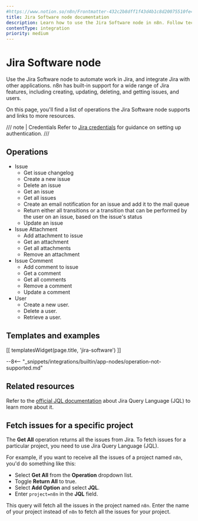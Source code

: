 ```yaml
---
#https://www.notion.so/n8n/Frontmatter-432c2b8dff1f43d4b1c8d20075510fe4
title: Jira Software node documentation
description: Learn how to use the Jira Software node in n8n. Follow technical documentation to integrate Jira Software node into your workflows.
contentType: integration
priority: medium
---
```


# Jira Software node

Use the Jira Software node to automate work in Jira, and integrate Jira with other applications. n8n has built-in support for a wide range of Jira features, including creating, updating, deleting, and getting issues, and users. 

On this page, you'll find a list of operations the Jira Software node supports and links to more resources.

/// note | Credentials
Refer to [Jira credentials](/integrations/builtin/credentials/jira/) for guidance on setting up authentication. 
///

## Operations

* Issue
    * Get issue changelog
    * Create a new issue
    * Delete an issue
    * Get an issue
    * Get all issues
    * Create an email notification for an issue and add it to the mail queue
    * Return either all transitions or a transition that can be performed by the user on an issue, based on the issue's status
    * Update an issue
* Issue Attachment
    * Add attachment to issue
    * Get an attachment
    * Get all attachments
    * Remove an attachment
* Issue Comment
    * Add comment to issue
    * Get a comment
    * Get all comments
    * Remove a comment
    * Update a comment
* User
    * Create a new user.
    * Delete a user.
    * Retrieve a user.

## Templates and examples

<!-- see https://www.notion.so/n8n/Pull-in-templates-for-the-integrations-pages-37c716837b804d30a33b47475f6e3780 -->
[[ templatesWidget(page.title, 'jira-software') ]]

--8<-- "_snippets/integrations/builtin/app-nodes/operation-not-supported.md"

## Related resources

Refer to the [official JQL documentation](https://www.atlassian.com/software/jira/guides/expand-jira/jql) about Jira Query Language (JQL) to learn more about it.

## Fetch issues for a specific project

The **Get All** operation returns all the issues from Jira. To fetch issues for a particular project, you need to use Jira Query Language (JQL).

For example, if you want to receive all the issues of a project named `n8n`, you'd do something like this:

- Select **Get All** from the **Operation** dropdown list.
- Toggle **Return All** to true.
- Select **Add Option** and select **JQL**.
- Enter `project=n8n` in the **JQL** field.

This query will fetch all the issues in the project named `n8n`. Enter the name of your project instead of `n8n` to fetch all the issues for your project.
